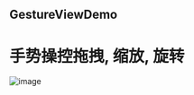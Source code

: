## GestureViewDemo

# 手势操控拖拽, 缩放, 旋转
![image](https://github.com/Zhaoss/GestureViewDemo/blob/master/demo1.gif?raw=true)
